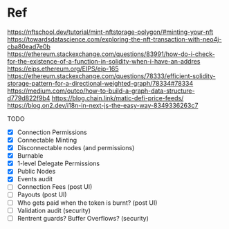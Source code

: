 # Ref

https://nftschool.dev/tutorial/mint-nftstorage-polygon/#minting-your-nft
https://towardsdatascience.com/exploring-the-nft-transaction-with-neo4j-cba80ead7e0b
https://ethereum.stackexchange.com/questions/83991/how-do-i-check-for-the-existence-of-a-function-in-solidity-when-i-have-an-addres
https://eips.ethereum.org/EIPS/eip-165
https://ethereum.stackexchange.com/questions/78333/efficient-solidity-storage-pattern-for-a-directional-weighted-graph/78334#78334
https://medium.com/outco/how-to-build-a-graph-data-structure-d779d822f9b4
https://blog.chain.link/matic-defi-price-feeds/
https://blog.on2.dev/i18n-in-next-js-the-easy-way-8349336263c7

TODO

- [x] Connection Permissions
- [x] Connectable Minting
- [x] Disconnectable nodes (and permissions)
- [x] Burnable
- [x] 1-level Delegate Permissions
- [x] Public Nodes
- [x] Events audit
- [ ] Connection Fees (post UI)
- [ ] Payouts (post UI)
- [ ] Who gets paid when the token is burnt? (post UI)
- [ ] Validation audit (security)
- [ ] Rentrent guards? Buffer Overflows? (security)

